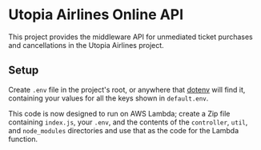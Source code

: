 # Utopia Airlines Online API

This project provides the middleware API for unmediated ticket purchases and
cancellations in the Utopia Airlines project.

## Setup

Create `.env` file in the project's root, or anywhere that
[dotenv](https://www.npmjs.com/package/dotenv) will find it, containing your
values for all the keys shown in `default.env`.

This code is now designed to run on AWS Lambda; create a Zip file containing
`index.js`, your `.env`, and the contents of the `controller`, `util`, and
`node_modules` directories and use that as the code for the Lambda function.
